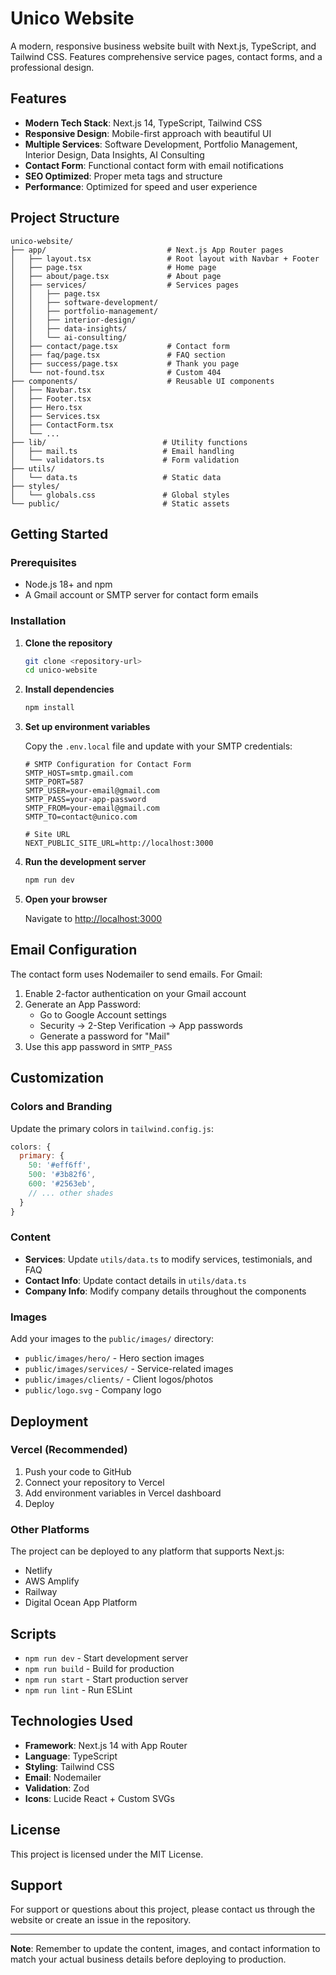 # Unico Website

A modern, responsive business website built with Next.js, TypeScript, and Tailwind CSS. Features comprehensive service pages, contact forms, and a professional design.

## Features

- **Modern Tech Stack**: Next.js 14, TypeScript, Tailwind CSS
- **Responsive Design**: Mobile-first approach with beautiful UI
- **Multiple Services**: Software Development, Portfolio Management, Interior Design, Data Insights, AI Consulting
- **Contact Form**: Functional contact form with email notifications
- **SEO Optimized**: Proper meta tags and structure
- **Performance**: Optimized for speed and user experience

## Project Structure

```
unico-website/
├── app/                           # Next.js App Router pages
│   ├── layout.tsx                 # Root layout with Navbar + Footer
│   ├── page.tsx                   # Home page
│   ├── about/page.tsx             # About page
│   ├── services/                  # Services pages
│   │   ├── page.tsx
│   │   ├── software-development/
│   │   ├── portfolio-management/
│   │   ├── interior-design/
│   │   ├── data-insights/
│   │   └── ai-consulting/
│   ├── contact/page.tsx           # Contact form
│   ├── faq/page.tsx               # FAQ section
│   ├── success/page.tsx           # Thank you page
│   └── not-found.tsx              # Custom 404
├── components/                    # Reusable UI components
│   ├── Navbar.tsx
│   ├── Footer.tsx
│   ├── Hero.tsx
│   ├── Services.tsx
│   ├── ContactForm.tsx
│   └── ...
├── lib/                          # Utility functions
│   ├── mail.ts                   # Email handling
│   └── validators.ts             # Form validation
├── utils/
│   └── data.ts                   # Static data
├── styles/
│   └── globals.css               # Global styles
└── public/                       # Static assets
```

## Getting Started

### Prerequisites

- Node.js 18+ and npm
- A Gmail account or SMTP server for contact form emails

### Installation

1. **Clone the repository**
   ```bash
   git clone <repository-url>
   cd unico-website
   ```

2. **Install dependencies**
   ```bash
   npm install
   ```

3. **Set up environment variables**
   
   Copy the `.env.local` file and update with your SMTP credentials:
   ```env
   # SMTP Configuration for Contact Form
   SMTP_HOST=smtp.gmail.com
   SMTP_PORT=587
   SMTP_USER=your-email@gmail.com
   SMTP_PASS=your-app-password
   SMTP_FROM=your-email@gmail.com
   SMTP_TO=contact@unico.com
   
   # Site URL
   NEXT_PUBLIC_SITE_URL=http://localhost:3000
   ```

4. **Run the development server**
   ```bash
   npm run dev
   ```

5. **Open your browser**
   
   Navigate to [http://localhost:3000](http://localhost:3000)

## Email Configuration

The contact form uses Nodemailer to send emails. For Gmail:

1. Enable 2-factor authentication on your Gmail account
2. Generate an App Password:
   - Go to Google Account settings
   - Security → 2-Step Verification → App passwords
   - Generate a password for "Mail"
3. Use this app password in `SMTP_PASS`

## Customization

### Colors and Branding

Update the primary colors in `tailwind.config.js`:

```javascript
colors: {
  primary: {
    50: '#eff6ff',
    500: '#3b82f6',
    600: '#2563eb',
    // ... other shades
  }
}
```

### Content

- **Services**: Update `utils/data.ts` to modify services, testimonials, and FAQ
- **Contact Info**: Update contact details in `utils/data.ts`
- **Company Info**: Modify company details throughout the components

### Images

Add your images to the `public/images/` directory:
- `public/images/hero/` - Hero section images
- `public/images/services/` - Service-related images
- `public/images/clients/` - Client logos/photos
- `public/logo.svg` - Company logo

## Deployment

### Vercel (Recommended)

1. Push your code to GitHub
2. Connect your repository to Vercel
3. Add environment variables in Vercel dashboard
4. Deploy

### Other Platforms

The project can be deployed to any platform that supports Next.js:
- Netlify
- AWS Amplify
- Railway
- Digital Ocean App Platform

## Scripts

- `npm run dev` - Start development server
- `npm run build` - Build for production
- `npm run start` - Start production server
- `npm run lint` - Run ESLint

## Technologies Used

- **Framework**: Next.js 14 with App Router
- **Language**: TypeScript
- **Styling**: Tailwind CSS
- **Email**: Nodemailer
- **Validation**: Zod
- **Icons**: Lucide React + Custom SVGs

## License

This project is licensed under the MIT License.

## Support

For support or questions about this project, please contact us through the website or create an issue in the repository.

---

**Note**: Remember to update the content, images, and contact information to match your actual business details before deploying to production. 